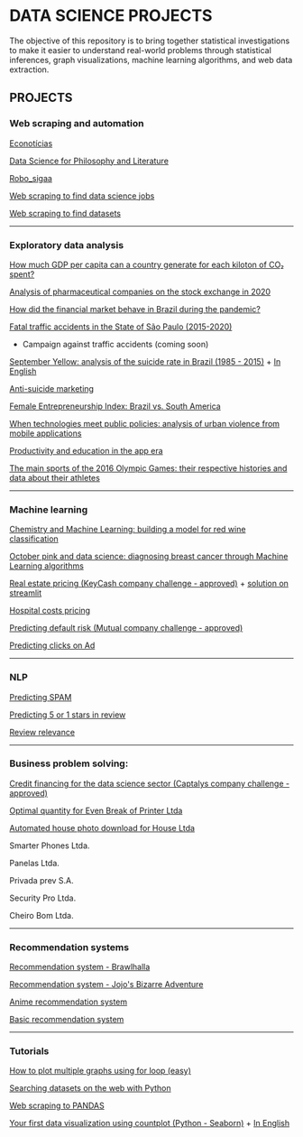 # DATA SCIENCE PROJECTS

The objective of this repository is to bring together statistical investigations to make it easier to understand real-world problems through statistical inferences, graph visualizations, machine learning algorithms, and web data extraction.

## PROJECTS

### Web scraping and automation

[Econotícias](https://tinyurl.com/y5tk6r6b)

[Data Science for Philosophy and Literature](https://tinyurl.com/yxsbck89)

[Robo_sigaa](https://github.com/Patotricks15/Robo_sigaa)

[Web scraping to find data science jobs](https://tinyurl.com/y4jz2436)

[Web scraping to find datasets](https://tinyurl.com/y4nx8t8g)

---

### Exploratory data analysis

[How much GDP per capita can a country generate for each kiloton of CO₂ spent?](https://github.com/Patotricks15/co2_efficiency_analysis/tree/main)

[Analysis of pharmaceutical companies on the stock exchange in 2020](https://www.kaggle.com/patrickgomes/the-race-for-a-covid-19-vaccine-eda)

[How did the financial market behave in Brazil during the pandemic?](https://github.com/Patotricks15/Ciencia-de-dados-projetos/tree/master/Mercado%20financeiro%20na%20pandemia)

[Fatal traffic accidents in the State of São Paulo (2015-2020)](https://tinyurl.com/y36zhsgo)

- Campaign against traffic accidents (coming soon)

[September Yellow: analysis of the suicide rate in Brazil (1985 - 2015)](https://tinyurl.com/y53xluc9) + [In English](https://tinyurl.com/ycahgvnb)

[Anti-suicide marketing](https://github.com/Patotricks15/Ciencia-de-dados-projetos/blob/master/Marketing_anti_suicidio.ipynb)

[Female Entrepreneurship Index: Brazil vs. South America](https://github.com/Patotricks15/Ciencia-de-dados-projetos/blob/master/Empreendedorismo_feminino_no_Brasil_x_Am%C3%A9rica_do_Sul_uma_an%C3%A1lise_explorat%C3%B3ria_de_dados.ipynb)

[When technologies meet public policies: analysis of urban violence from mobile applications](https://tinyurl.com/yy6cmgtq)

[Productivity and education in the app era](https://tinyurl.com/yxc6pvwu)

[The main sports of the 2016 Olympic Games: their respective histories and data about their athletes](https://tinyurl.com/y4mmb696)

---

### Machine learning

[Chemistry and Machine Learning: building a model for red wine classification](https://tinyurl.com/y2uycn7d)

[October pink and data science: diagnosing breast cancer through Machine Learning algorithms](https://tinyurl.com/y27j6ses)

[Real estate pricing (KeyCash company challenge - approved)](https://github.com/Patotricks15/Ciencia-de-dados-projetos/blob/master/Desafio_KeyCash.ipynb) + [solution on streamlit](https://github.com/Patotricks15/Ciencia-de-dados-projetos/blob/master/precificacao_streamlit.py)

[Hospital costs pricing](https://tinyurl.com/ycbtkyzt)

[Predicting default risk (Mutual company challenge - approved)](https://github.com/Patotricks15/Ciencia-de-dados-projetos/blob/master/Desafio_Mutual%20-%20Patrick%20Gomes.ipynb)

[Predicting clicks on Ad](https://tinyurl.com/j8f9tdvf)

---

### NLP

[Predicting SPAM](https://github.com/Patotricks15/Ciencia-de-dados-projetos/blob/master/Classificador_de_SPAM.ipynb)

[Predicting 5 or 1 stars in review](https://github.com/Patotricks15/Ciencia-de-dados-projetos/blob/master/Reviews_Yelp.ipynb)

[Review relevance](https://github.com/Patotricks15/Ciencia-de-dados-projetos/blob/master/Relev%C3%A2ncia_reviews_yelp.ipynb)

---

### Business problem solving:

[Credit financing for the data science sector (Captalys company challenge - approved)](https://github.com/Patotricks15/Ciencia-de-dados-projetos/blob/master/Resolu%C3%A7%C3%A3o%20do%20desafio%20Captalys%20(Patrick%20Gomes).pdf)

[Optimal quantity for Even Break of Printer Ltda](https://github.com/Patotricks15/Ciencia-de-dados-projetos/blob/master/Printer%20Ltda.pdf)

[Automated house photo download for House Ltda](https://github.com/Patotricks15/Ciencia-de-dados-projetos/blob/master/Download%20automatizado%20de%20fotos%20de%20casa%20para%20a%20House%20Ltda.docx)

Smarter Phones Ltda.

Panelas Ltda.

Privada prev S.A.

Security Pro Ltda.

Cheiro Bom Ltda.

---

### Recommendation systems

[Recommendation system - Brawlhalla](https://github.com/Patotricks15/Brawlhalla_recomendador)

[Recommendation system - Jojo's Bizarre Adventure](https://github.com/Patotricks15/jojo_stand_similarity)

[Anime recommendation system](https://tinyurl.com/y3spkayp)

[Basic recommendation system](https://github.com/Patotricks15/Ciencia-de-dados-projetos/blob/master/Sistema_de_recomenda%C3%A7%C3%A3o_b%C3%A1sico.ipynb)

---

### Tutorials

[How to plot multiple graphs using for loop (easy)](https://www.kaggle.com/patrickgomes/how-to-plot-multiple-graphs-using-for-loop-easy)

[Searching datasets on the web with Python](https://www.kaggle.com/patrickgomes/searching-datasets-in-web-with-python)

[Web scraping to PANDAS](https://www.kaggle.com/patrickgomes/web-scraping-to-pandas-step-by-step-in-9-lines)

[Your first data visualization using countplot (Python - Seaborn)](https://tinyurl.com/y3cg9azc) + [In English](https://tinyurl.com/ybff75s7)
